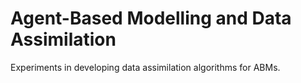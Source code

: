 # Agent-Based Modelling and Data Assimilation

Experiments in developing data assimilation algorithms for ABMs.

